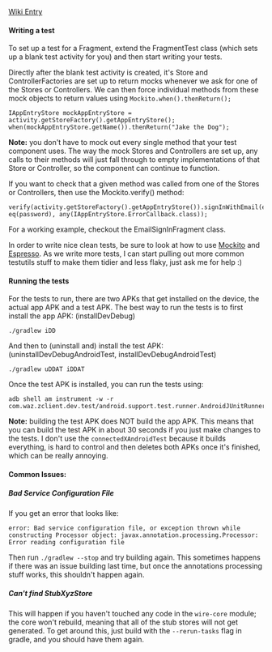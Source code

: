 [Wiki Entry](https://github.com/wearezeta/zclient-android/wiki/Mocked-Tests)

#### Writing a test
To set up a test for a Fragment, extend the FragmentTest class (which sets up a blank test activity for you) and then start writing your tests.

Directly after the blank test activity is created, it's Store and ControllerFactories are set up to return mocks whenever we ask for one of the Stores or Controllers. We can then force individual methods from these mock objects to return values using `Mockito.when().thenReturn();`
```
IAppEntryStore mockAppEntryStore = activity.getStoreFactory().getAppEntryStore();
when(mockAppEntryStore.getName()).thenReturn("Jake the Dog");
```

**Note:** you don't have to mock out every single method that your test component uses. The way the mock Stores and Controllers are set up, any calls to their methods will just fall through to empty implementations of that Store or Controller, so the component can continue to function.

If you want to check that a given method was called from one of the Stores or Controllers, then use the Mockito.verify() method:

```
verify(activity.getStoreFactory().getAppEntryStore()).signInWithEmail(eq(email), eq(password), any(IAppEntryStore.ErrorCallback.class));
```

For a working example, checkout the EmailSignInFragment class.

In order to write nice clean tests, be sure to look at how to use [Mockito](http://mockito.org/) and [Espresso](https://google.github.io/android-testing-support-library/docs/espresso/index.html). As we write more tests, I can start pulling out more common testutils stuff to make them tidier and less flaky, just ask me for help :)

#### Running the tests

For the tests to run, there are two APKs that get installed on the device, the actual app APK and a test APK. The best way to run the tests is to first install the app APK: (installDevDebug)

```
./gradlew iDD
```

And then to (uninstall and) install the test APK: (uninstallDevDebugAndroidTest, installDevDebugAndroidTest)

```
./gradlew uDDAT iDDAT
```

Once the test APK is installed, you can run the tests using:

```
adb shell am instrument -w -r com.waz.zclient.dev.test/android.support.test.runner.AndroidJUnitRunner
```

**Note:** building the test APK does NOT build the app APK. This means that you can build the test APK in about 30 seconds if you just make changes to the tests. I don't use the `connectedXAndroidTest` because it builds everything, is hard to control and then deletes both APKs once it's finished, which can be really annoying.


#### Common Issues:
##### Bad Service Configuration File
If you get an error that looks like:

```
error: Bad service configuration file, or exception thrown while constructing Processor object: javax.annotation.processing.Processor: Error reading configuration file
```

Then run `./gradlew --stop` and try building again. This sometimes happens if there was an issue building last time, but once the annotations processing stuff works, this shouldn't happen again.

##### Can't find StubXyzStore
This will happen if you haven't touched any code in the `wire-core` module; the core won't rebuild, meaning that all of the stub stores will not get generated. To get around this, just build with the `--rerun-tasks` flag in gradle, and you should have them again.